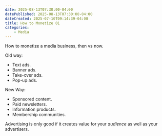 ```yaml
---
date: 2025-08-13T07:30:00-04:00
datePublished: 2025-08-13T07:30:00-04:00
dateCreated: 2025-07-10T09:14:39-04:00
title: How to Monetize 01
categories:
    - Media
---
```

How to monetize a media business, then vs now.

Old way:
- Text ads.
- Banner ads.
- Take-over ads.
- Pop-up ads.

New Way:
- Sponsored content.
- Paid newsletters.
- Information products.
- Membership communities.

Advertising is only good if it creates value for your *audience* as well as your advertisers.
